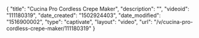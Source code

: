 {
    "title": "Cucina Pro Cordless Crepe Maker",
    "description": "",
    "videoid": "111180319",
    "date_created": "1502924403",
    "date_modified": "1516900002",
    "type": "captivate",
    "layout": "video",
    "url": "\/v\/cucina-pro-cordless-crepe-maker\/111180319"
}